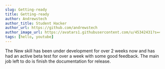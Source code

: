 ```yaml
---
slug: Getting-ready
title: Getting-ready
author: Andrewstech
author_title: Student Hacker
author_url: https://github.com/andrewstech
author_image_url: https://avatars1.githubusercontent.com/u/45342431?s=460&u=e2d86a137efef33f8696de951b250eb0766ed03f&v=4
tags: [hello, youtube]
---
```


The New skill has been under development for over 2 weeks now and has had an active beta test for over a week with some good feedback. The main job left to do is finish the documentation for release.
